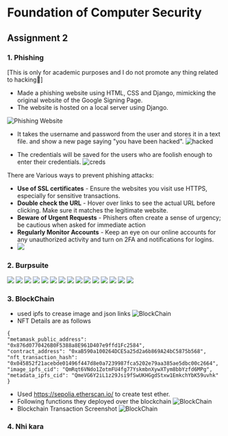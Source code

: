 # Foundation of Computer Security
## Assignment 2

### 1. Phishing 
[This is only for academic purposes and I do not promote any thing related to hacking🧢]
- Made a phishing website using HTML, CSS and Django, mimicking the original website of the Google Signing Page.
- The website is hosted on a local server using Django.

![Phishing Website](./images/1.png)

- It takes the username and password from the user and stores it in a text file. and show a new page saying "you have been hacked".
![hacked](./images/1.1.png)

- The credentials will be saved for the users who are foolish enough to enter their credentials.
![creds](./images/1.2.png)

There are Various ways to prevent phishing attacks:
- **Use of SSL certificates** - Ensure the websites you visit use HTTPS, especially for sensitive transactions.
- **Double check the URL** - Hover over links to see the actual URL before clicking. Make sure it matches the legitimate website.
- **Beware of Urgent Requests** - Phishers often create a sense of urgency; be cautious when asked for immediate action
- **Regularly Monitor Accounts** - Keep an eye on our online accounts for any unauthorized activity and turn on 2FA and notifications for logins.
- ![](./images/2.png)

### 2. Burpsuite
![](./images/burp1.png)
![](./images/burp2.png)
![](./images/burp3.png)
![](./images/burp4.png)
![](./images/burp5.png)
![](./images/burp6.png)
![](./images/burp7.png)
![](./images/burp8.png)
![](./images/burp9.png)
![](./images/burp10.png)
![](./images/burp11.png)
![](./images/burp12.png)
![](./images/burp13.png)
![](./images/burp14.png)
![](./images/burp15.png)

### 3. BlockChain
- used ipfs to crease image and json links
![BlockChain](./images/nft0.png)
- NFT Details are as follows
```
{
"metamask_public_address": "0x876d0770426B0F5388a8E961D407e9ffd1Fc2584",
"contract_address": "0xaB590a100264DCE5a25d2a6b869A24bC5875b568",
"nft_transaction_hash": "0x045852f21acebde01496f447d8e0a7239987fca5202e79aa385ae5dbc00c2664",
"image_ipfs_cid": "QmRqt6VNdo1ZotmFU4fg77YskmbnXywXTym8bbYzfd6MPg",
"metadata_ipfs_cid": "QmeVG6Y2iL1z29Jsi9fSwUKHGgdStxw1EmkchYbK59uvhk"
}
```

- Used https://sepolia.etherscan.io/ to create test ether.
- Following functions they deployed over the blockchain
![BlockChain](./images/nft1.png)
- Blockchain Transaction Screenshot
![BlockChain](./images/nft2.png)

### 4. Nhi kara